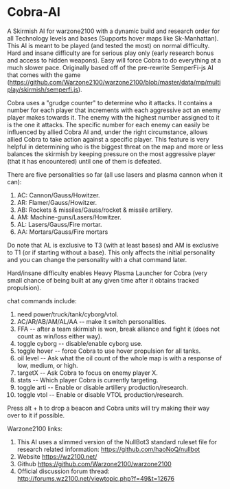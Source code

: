 # Cobra-AI
A Skirmish AI for warzone2100 with a dynamic build and research order for all Technology levels and bases (Supports hover maps like Sk-Manhattan). This AI is meant to be played (and tested the most) on normal difficulty. Hard and insane difficulty are for serious play only (early research bonus and access to hidden weapons). Easy will force Cobra to do everything at a much slower pace. Originally based off of the pre-rewrite SemperFi-js AI that comes with the game (https://github.com/Warzone2100/warzone2100/blob/master/data/mp/multiplay/skirmish/semperfi.js).

Cobra uses a "grudge counter" to determine who it attacks. It contains a number for each player that increments with each aggressive act an enemy player makes towards it. The enemy with the highest number assigned to it is the one it attacks. The specific number for each enemy can easily be influenced by allied Cobra AI and, under the right circumstance, allows allied Cobra to take action against a specific player. This feature is very helpful in determining who is the biggest threat on the map and more or less balances the skirmish by keeping pressure on the most aggressive player (that it has encountered) until one of them is defeated.

There are five personalities so far (all use lasers and plasma cannon when it can):

1. AC: Cannon/Gauss/Howitzer.
2. AR: Flamer/Gauss/Howitzer.
3. AB: Rockets & missiles/Gauss/rocket & missile artillery.
4. AM: Machine-guns/Lasers/Howitzer.
5. AL: Lasers/Gauss/Fire mortar.
6. AA: Mortars/Gauss/Fire mortars

Do note that AL is exclusive to T3 (with at least bases) and AM is exclusive to T1 (or if starting without a base). This only affects the initial personality and you can change the personality with a chat command later.

Hard/insane difficulty enables Heavy Plasma Launcher for Cobra (very small chance of being built at any given time after it obtains tracked propulsion).

chat commands include:
1. need power/truck/tank/cyborg/vtol.
2. AC/AR/AB/AM/AL/AA -- make it switch personalities.
3. FFA -- after a team skirmish is won, break alliance and fight it (does not count as win/loss either way).
4. toggle cyborg -- disable/enable cyborg use.
5. toggle hover -- force Cobra to use hover propulsion for all tanks.
6. oil level -- Ask what the oil count of the whole map is with a response of low, medium, or high.
7. targetX -- Ask Cobra to focus on enemy player X.
8. stats -- Which player Cobra is currently targeting.
9. toggle arti -- Enable or disable artillery production/research.
10. toggle vtol -- Enable or disable VTOL production/research.

Press alt + h to drop a beacon and Cobra units will try making their way over to it if possible.

Warzone2100 links:
1. This AI uses a slimmed version of the NullBot3 standard ruleset file for research related information: https://github.com/haoNoQ/nullbot
2. Website https://wz2100.net/
3. Github https://github.com/Warzone2100/warzone2100
4. Official discussion forum thread: http://forums.wz2100.net/viewtopic.php?f=49&t=12676

